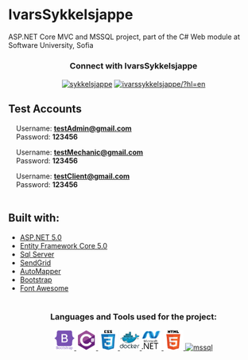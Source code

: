 # IvarsSykkelsjappe
 ASP.NET Core MVC and MSSQL project, part of the C# Web module at Software University, Sofia
 
 <h3 align="center">Connect with IvarsSykkelsjappe</h3>
<p align="center">
<a href="https://fb.com/sykkelsjappe" target="blank"><img align="center" src="https://raw.githubusercontent.com/rahuldkjain/github-profile-readme-generator/master/src/images/icons/Social/facebook.svg" alt="sykkelsjappe" height="30" width="40" /></a>
<a href="https://instagram.com/ivarssykkelsjappe/?hl=en" target="blank"><img align="center" src="https://raw.githubusercontent.com/rahuldkjain/github-profile-readme-generator/master/src/images/icons/Social/instagram.svg" alt="ivarssykkelsjappe/?hl=en" height="30" width="40" /></a>
</p>
 
## Test Accounts
&nbsp;&nbsp;&nbsp;&nbsp;Username: **testAdmin@gmail.com**  
&nbsp;&nbsp;&nbsp;&nbsp;Password: **123456**  

&nbsp;&nbsp;&nbsp;&nbsp;Username: **testMechanic@gmail.com**  
&nbsp;&nbsp;&nbsp;&nbsp;Password: **123456** 

&nbsp;&nbsp;&nbsp;&nbsp;Username: **testClient@gmail.com**  
&nbsp;&nbsp;&nbsp;&nbsp;Password: **123456** 
<br/><br/>

## Built with:
* [ASP.NET 5.0](https://github.com/dotnet/aspnetcore)
* [Entity Framework Core 5.0](https://github.com/dotnet/efcore)
* [Sql Server](https://www.microsoft.com/en-us/sql-server/sql-server-downloads)
* [SendGrid](https://github.com/sendgrid)
* [AutoMapper](https://github.com/AutoMapper/AutoMapper)
* [Bootstrap](https://github.com/twbs/bootstrap)
* [Font Awesome](https://fontawesome.com/)
<br/><br/>

<h3 align="center">Languages and Tools used for the project:</h3>
<p align="center"> <a href="https://getbootstrap.com" target="_blank"> <img src="https://raw.githubusercontent.com/devicons/devicon/master/icons/bootstrap/bootstrap-plain-wordmark.svg" alt="bootstrap" width="40" height="40"/> </a> <a href="https://www.w3schools.com/cs/" target="_blank"> <img src="https://raw.githubusercontent.com/devicons/devicon/master/icons/csharp/csharp-original.svg" alt="csharp" width="40" height="40"/> </a> <a href="https://www.w3schools.com/css/" target="_blank"> <img src="https://raw.githubusercontent.com/devicons/devicon/master/icons/css3/css3-original-wordmark.svg" alt="css3" width="40" height="40"/> </a> <a href="https://www.docker.com/" target="_blank"> <img src="https://raw.githubusercontent.com/devicons/devicon/master/icons/docker/docker-original-wordmark.svg" alt="docker" width="40" height="40"/> </a> <a href="https://dotnet.microsoft.com/" target="_blank"> <img src="https://raw.githubusercontent.com/devicons/devicon/master/icons/dot-net/dot-net-original-wordmark.svg" alt="dotnet" width="40" height="40"/> </a> <a href="https://www.w3.org/html/" target="_blank"> <img src="https://raw.githubusercontent.com/devicons/devicon/master/icons/html5/html5-original-wordmark.svg" alt="html5" width="40" height="40"/> </a> <a href="https://www.microsoft.com/en-us/sql-server" target="_blank"> <img src="https://www.svgrepo.com/show/303229/microsoft-sql-server-logo.svg" alt="mssql" width="40" height="40"/> </a> </p>

